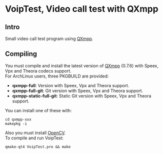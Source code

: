 # VoipTest, Video call test with QXmpp #

## Intro ##

Small video call test program using [QXmpp](http://code.google.com/p/qxmpp/).

## Compiling ##

You must compile and install the latest version of [QXmpp](http://code.google.com/p/qxmpp/) (0.7.6) with Speex, Vpx and Theora codecs support.  
For ArchLinux users, three PKGBUILD are provided:

* __qxmpp-full__: Version with Speex, Vpx and Theora support.
* __qxmpp-full-git__: Git version with Speex, Vpx and Theora support.
* __qxmpp-static-full-git__: Static Git version with Speex, Vpx and Theora support.

You can install one of these with:

    cd qxmpp-xxx
    makepkg -i

Also you must install [OpenCV](http://opencv.willowgarage.com/wiki/).  
To compile and run VoipTest:

    qmake-qt4 VoipTest.pro && make
